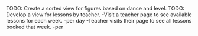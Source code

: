 TODO: Create a sorted view for figures based on dance and level.
TODO: Develop a view for lessons by teacher.
    -Visit a teacher page to see available lessons for each week.
        -per day
    -Teacher visits their page to see all lessons booked that week.
        -per